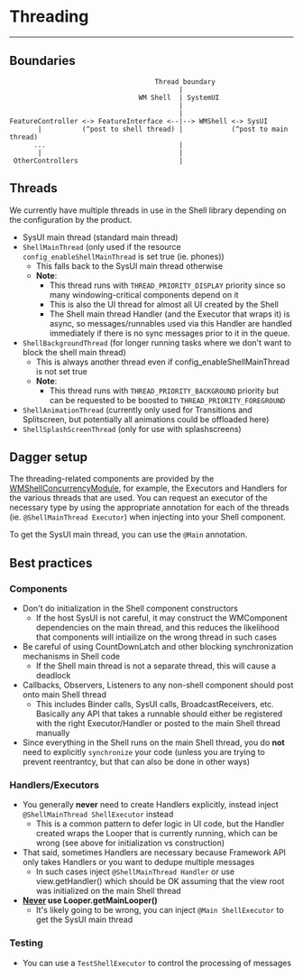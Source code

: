 # Threading

---

## Boundaries

```text
                                    Thread boundary
                                          |
                                WM Shell  | SystemUI
                                          |
                                          |
FeatureController <-> FeatureInterface <--|--> WMShell <-> SysUI
       |          (^post to shell thread) |            (^post to main thread)
      ...                                 |
       |                                  |
 OtherControllers                         |
```

## Threads

We currently have multiple threads in use in the Shell library depending on the configuration by
the product.
- SysUI main thread (standard main thread)
- `ShellMainThread` (only used if the resource `config_enableShellMainThread` is set true
  (ie. phones))
  - This falls back to the SysUI main thread otherwise
  - **Note**:
    - This thread runs with `THREAD_PRIORITY_DISPLAY` priority since so many windowing-critical
      components depend on it
    - This is also the UI thread for almost all UI created by the Shell
    - The Shell main thread Handler (and the Executor that wraps it) is async, so
      messages/runnables used via this Handler are handled immediately if there is no sync
      messages prior to it in the queue.
- `ShellBackgroundThread` (for longer running tasks where we don't want to block the shell main
  thread)
  - This is always another thread even if config_enableShellMainThread is not set true
  - **Note**:
    - This thread runs with `THREAD_PRIORITY_BACKGROUND` priority but can be requested to be boosted
      to `THREAD_PRIORITY_FOREGROUND`
- `ShellAnimationThread` (currently only used for Transitions and Splitscreen, but potentially all
  animations could be offloaded here)
- `ShellSplashScreenThread` (only for use with splashscreens)

## Dagger setup

The threading-related components are provided by the [WMShellConcurrencyModule](/libs/WindowManager/Shell/src/com/android/wm/shell/dagger/WMShellConcurrencyModule.java),
for example, the Executors and Handlers for the various threads that are used.  You can request
an executor of the necessary type by using the appropriate annotation for each of the threads (ie.
`@ShellMainThread Executor`) when injecting into your Shell component.

To get the SysUI main thread, you can use the `@Main` annotation.

## Best practices

### Components
- Don't do initialization in the Shell component constructors
  - If the host SysUI is not careful, it may construct the WMComponent dependencies on the main
    thread, and this reduces the likelihood that components will intiailize on the wrong thread
    in such cases
- Be careful of using CountDownLatch and other blocking synchronization mechanisms in Shell code
  - If the Shell main thread is not a separate thread, this will cause a deadlock
- Callbacks, Observers, Listeners to any non-shell component should post onto main Shell thread
  - This includes Binder calls, SysUI calls, BroadcastReceivers, etc. Basically any API that
    takes a runnable should either be registered with the right Executor/Handler or posted to
    the main Shell thread manually
- Since everything in the Shell runs on the main Shell thread, you do **not** need to explicitly
  `synchronize` your code (unless you are trying to prevent reentrantcy, but that can also be
  done in other ways)

### Handlers/Executors
- You generally **never** need to create Handlers explicitly, instead inject `@ShellMainThread
  ShellExecutor` instead
  - This is a common pattern to defer logic in UI code, but the Handler created wraps the Looper
    that is currently running, which can be wrong (see above for initialization vs construction)
- That said, sometimes Handlers are necessary because Framework API only takes Handlers or you
  want to dedupe multiple messages
  - In such cases inject `@ShellMainThread Handler` or use view.getHandler() which should be OK
    assuming that the view root was initialized on the main Shell thread
- <u>**Never</u> use Looper.getMainLooper()**
  - It's likely going to be wrong, you can inject `@Main ShellExecutor` to get the SysUI main thread

### Testing
- You can use a `TestShellExecutor` to control the processing of messages